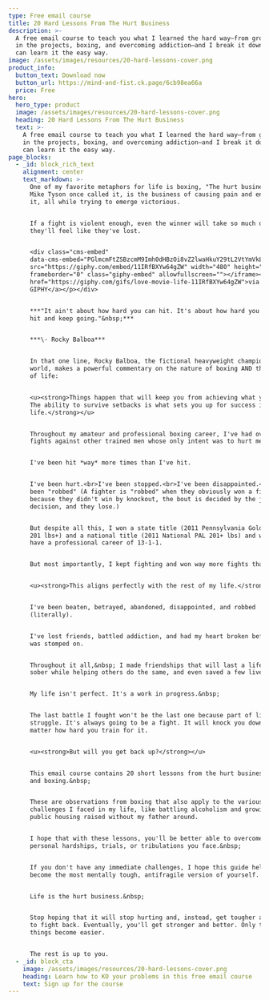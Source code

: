 ```yaml
---
type: Free email course
title: 20 Hard Lessons From The Hurt Business
description: >-
  A free email course to teach you what I learned the hard way—from growing up
  in the projects, boxing, and overcoming addiction—and I break it down so you
  can learn it the easy way.
image: /assets/images/resources/20-hard-lessons-cover.png
product_info:
  button_text: Download now
  button_url: https://mind-and-fist.ck.page/6cb98ea66a
  price: Free
hero:
  hero_type: product
  image: /assets/images/resources/20-hard-lessons-cover.png
  heading: 20 Hard Lessons From The Hurt Business
  text: >-
    A free email course to teach you what I learned the hard way—from growing up
    in the projects, boxing, and overcoming addiction—and I break it down so you
    can learn it the easy way.
page_blocks:
  - _id: block_rich_text
    alignment: center
    text_markdown: >-
      One of my favorite metaphors for life is boxing, "The hurt business," as
      Mike Tyson once called it, is the business of causing pain and enduring
      it, all while trying to emerge victorious.


      If a fight is violent enough, even the winner will take so much damage
      they'll feel like they've lost.


      <div class="cms-embed"
      data-cms-embed="PGlmcmFtZSBzcmM9Imh0dHBzOi8vZ2lwaHkuY29tL2VtYmVkLzExSVJmQlhZdzY0Z1pXIiB3aWR0aD0iNDgwIiBoZWlnaHQ9IjI3MCIgZnJhbWVib3JkZXI9IjAiIGNsYXNzPSJnaXBoeS1lbWJlZCIgYWxsb3dmdWxsc2NyZWVuPjwvaWZyYW1lPjxwPjxhIGhyZWY9Imh0dHBzOi8vZ2lwaHkuY29tL2dpZnMvbG92ZS1tb3ZpZS1saWZlLTExSVJmQlhZdzY0Z1pXIj52aWEgR0lQSFk8L2E+PC9wPg=="><iframe
      src="https://giphy.com/embed/11IRfBXYw64gZW" width="480" height="270"
      frameborder="0" class="giphy-embed" allowfullscreen=""></iframe><p><a
      href="https://giphy.com/gifs/love-movie-life-11IRfBXYw64gZW">via
      GIPHY</a></p></div>


      ***"It ain't about how hard you can hit. It's about how hard you can get
      hit and keep going."&nbsp;***


      ***\- Rocky Balboa***


      In that one line, Rocky Balboa, the fictional heavyweight champion of the
      world, makes a powerful commentary on the nature of boxing AND the essence
      of life:


      <u><strong>Things happen that will keep you from achieving what you want.
      The ability to survive setbacks is what sets you up for success in
      life.</strong></u>


      Throughout my amateur and professional boxing career, I've had over 80
      fights against other trained men whose only intent was to hurt me.


      I've been hit *way* more times than I've hit.


      I've been hurt.<br>I've been stopped.<br>I've been disappointed.<br>I've
      been "robbed" (A fighter is "robbed" when they obviously won a fight, but
      because they didn't win by knockout, the bout is decided by the judge's
      decision, and they lose.)


      But despite all this, I won a state title (2011 Pennsylvania Golden Gloves
      201 lbs+) and a national title (2011 National PAL 201+ lbs) and went on to
      have a professional career of 13-1-1.


      But most importantly, I kept fighting and won way more fights than I lost.


      <u><strong>This aligns perfectly with the rest of my life.</strong></u>


      I've been beaten, betrayed, abandoned, disappointed, and robbed
      (literally).


      I've lost friends, battled addiction, and had my heart broken before it
      was stomped on.


      Throughout it all,&nbsp; I made friendships that will last a lifetime, got
      sober while helping others do the same, and even saved a few lives.


      My life isn't perfect. It's a work in progress.&nbsp;


      The last battle I fought won't be the last one because part of life is the
      struggle. It's always going to be a fight. It will knock you down no
      matter how hard you train for it.


      <u><strong>But will you get back up?</strong></u>


      This email course contains 20 short lessons from the hurt business of life
      and boxing.&nbsp;


      These are observations from boxing that also apply to the various
      challenges I faced in my life, like battling alcoholism and growing up in
      public housing raised without my father around.


      I hope that with these lessons, you'll be better able to overcome any
      personal hardships, trials, or tribulations you face.&nbsp;


      If you don't have any immediate challenges, I hope this guide helps you
      become the most mentally tough, antifragile version of yourself.


      Life is the hurt business.&nbsp;


      Stop hoping that it will stop hurting and, instead, get tougher and learn
      to fight back. Eventually, you'll get stronger and better. Only then will
      things become easier.


      The rest is up to you.
  - _id: block_cta
    image: /assets/images/resources/20-hard-lessons-cover.png
    heading: Learn how to KO your problems in this free email course
    text: Sign up for the course
---
```

